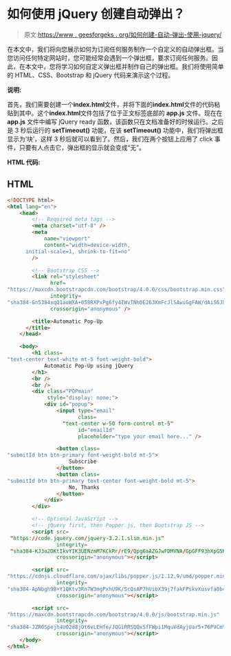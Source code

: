 # 如何使用 jQuery 创建自动弹出？

> 原文:[https://www . geesforgeks . org/如何创建-自动-弹出-使用-jquery/](https://www.geeksforgeeks.org/how-to-create-automatic-pop-up-using-jquery/)

在本文中，我们将向您展示如何为订阅任何服务制作一个自定义的自动弹出框。当您访问任何特定网站时，您可能经常会遇到一个弹出框，要求订阅任何服务。因此，在本文中，您将学习如何自定义弹出框并制作自己的弹出框。我们将使用简单的 HTML、CSS、Bootstrap 和 jQuery 代码来演示这个过程。

**说明:**

首先，我们需要创建一个**index.html**文件，并将下面的**index.html**文件的代码粘贴到其中。这个**index.html**文件包括了位于正文标签底部的 **app.js** 文件。现在在 **app.js** 文件中编写 jQuery ready 函数，该函数只在文档准备好的时候运行。之后是 3 秒后运行的 **setTimeout()** 功能，在该 **setTimeout()** 功能中，我们将弹出框显示为‘块’，这样 3 秒后就可以看到了。然后，我们在两个按钮上应用了 click 事件，只要有人点击它，弹出框的显示就会变成“无”。

**HTML 代码:**

## HTML

```html
<!DOCTYPE html>
<html lang="en">
    <head>
        <!-- Required meta tags -->
        <meta charset="utf-8" />
        <meta
            name="viewport"
            content="width=device-width,
      initial-scale=1, shrink-to-fit=no"
        />

        <!-- Bootstrap CSS -->
        <link rel="stylesheet"
              href=
"https://maxcdn.bootstrapcdn.com/bootstrap/4.0.0/css/bootstrap.min.css"
              integrity=
"sha384-Gn5384xqQ1aoWXA+058RXPxPg6fy4IWvTNh0E263XmFcJlSAwiGgFAW/dAiS6JXm"
              crossorigin="anonymous" />

        <title>Automatic Pop-Up
      </title>
    </head>

    <body>
        <h1 class=
"text-center text-white mt-5 font-weight-bold">
            Automatic Pop-Up using jQuery
        </h1>
        <br />
        <br />
        <div class="POPmain"
             style="display: none;">
            <div id="popup">
                <input type="email"
                       class=
                  "text-center w-50 form-control mt-5"
                       id="emailId"
                       placeholder="type your email here..." />

                <button class=
"submitId btn btn-primary font-weight-bold mt-5">
                    Subscribe
                </button>
                <button class=
"submitId btn btn-primary text-center font-weight-bold mt-5">
                    No, Thanks
                </button>
            </div>
        </div>

        <!-- Optional JavaScript -->
        <!-- jQuery first, then Popper.js, then Bootstrap JS -->
        <script src=
 "https://code.jquery.com/jquery-3.2.1.slim.min.js"
                integrity=
 "sha384-KJ3o2DKtIkvYIK3UENzmM7KCkRr/rE9/Qpg6aAZGJwFDMVNA/GpGFF93hXpG5KkN"
                crossorigin="anonymous"></script>

        <script src=
"https://cdnjs.cloudflare.com/ajax/libs/popper.js/1.12.9/umd/popper.min.js"
                integrity=
"sha384-ApNbgh9B+Y1QKtv3Rn7W3mgPxhU9K/ScQsAP7hUibX39j7fakFPskvXusvfa0b4Q"
                crossorigin="anonymous"></script>

        <script src=
"https://maxcdn.bootstrapcdn.com/bootstrap/4.0.0/js/bootstrap.min.js"
                integrity=
"sha384-JZR6Spejh4U02d8jOt6vLEHfe/JQGiRRSQQxSfFWpi1MquVdAyjUar5+76PVCmYl"
                crossorigin="anonymous"></script>
    </body>
</html>
```